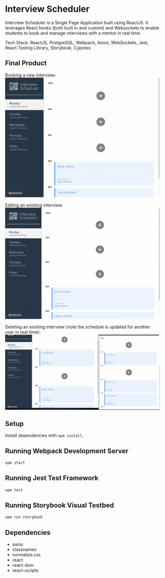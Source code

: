# Interview Scheduler

Interview Scheduler is a Single Page Application built using ReactJS. It leverages React hooks (both built in and custom) and Websockets to enable students to book and manage interviews with a mentor in real time.

Tech Stack: ReactJS, PostgreSQL, Webpack, Axios, WebSockets, Jest, React Testing Library, Storybook, Cypress

## Final Product

Booking a new interview:
!["Booking Interview"](https://github.com/josepwil/scheduler/blob/master/docs/booking.gif?raw=true)

Editing an existing interview:
!["Editing Interview"](https://github.com/josepwil/scheduler/blob/master/docs/editing.gif?raw=true)

Deleting an existing interview (note the schedule is updated for another user in real time):
!["Deleting Interview"](https://github.com/josepwil/scheduler/blob/master/docs/deleting.gif?raw=true)

## Setup

Install dependencies with `npm install`.

## Running Webpack Development Server

```sh
npm start
```

## Running Jest Test Framework

```sh
npm test
```

## Running Storybook Visual Testbed

```sh
npm run storybook
```

## Dependencies

- axios
- classnames
- normalize.css
- react
- react-dom
- react-scripts
